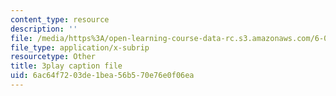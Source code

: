 ```yaml
---
content_type: resource
description: ''
file: /media/https%3A/open-learning-course-data-rc.s3.amazonaws.com/6-046j-introduction-to-algorithms-sma-5503-fall-2005/6ac64f7203de1bea56b570e76e0f06ea_FPEMBWg_WlY.srt
file_type: application/x-subrip
resourcetype: Other
title: 3play caption file
uid: 6ac64f72-03de-1bea-56b5-70e76e0f06ea
---
```

